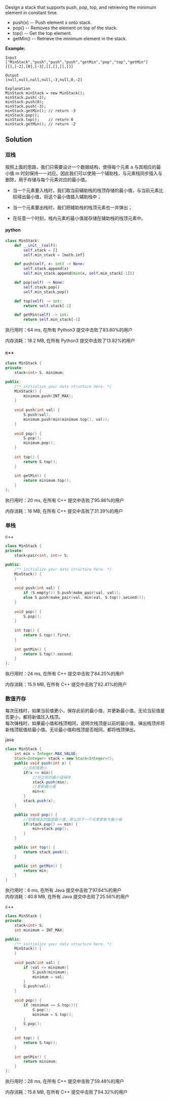 Design a stack that supports push, pop, top, and retrieving the minimum element in constant time.

- push(x) -- Push element x onto stack.
- pop() -- Removes the element on top of the stack.
- top() -- Get the top element.
- getMin() -- Retrieve the minimum element in the stack.

**Example:**

```
Input
["MinStack","push","push","push","getMin","pop","top","getMin"]
[[],[-2],[0],[-3],[],[],[],[]]

Output
[null,null,null,null,-3,null,0,-2]

Explanation
MinStack minStack = new MinStack();
minStack.push(-2);
minStack.push(0);
minStack.push(-3);
minStack.getMin(); // return -3
minStack.pop();
minStack.top();    // return 0
minStack.getMin(); // return -2
```

## Solution

### 双栈

按照上面的思路，我们只需要设计一个数据结构，使得每个元素 a 与其相应的最小值 m 时刻保持一一对应。因此我们可以使用一个辅助栈，与元素栈同步插入与删除，用于存储与每个元素对应的最小值。

- 当一个元素要入栈时，我们取当前辅助栈的栈顶存储的最小值，与当前元素比较得出最小值，将这个最小值插入辅助栈中；

- 当一个元素要出栈时，我们把辅助栈的栈顶元素也一并弹出；

- 在任意一个时刻，栈内元素的最小值就存储在辅助栈的栈顶元素中。

#### python

```python
class MinStack:
    def __init__(self):
        self.stack = []
        self.min_stack = [math.inf]

    def push(self, x: int) -> None:
        self.stack.append(x)
        self.min_stack.append(min(x, self.min_stack[-1]))

    def pop(self) -> None:
        self.stack.pop()
        self.min_stack.pop()

    def top(self) -> int:
        return self.stack[-1]

    def getMin(self) -> int:
        return self.min_stack[-1]
```

执行用时：64 ms, 在所有 Python3 提交中击败了83.80%的用户

内存消耗：18.2 MB, 在所有 Python3 提交中击败了13.82%的用户

#### c++

```c++
class MinStack {
private:
    stack<int> S, minimum;

public:
    /** initialize your data structure here. */
    MinStack() {
        minimum.push(INT_MAX);
    }
    
    void push(int val) {
        S.push(val);
        minimum.push(min(minimum.top(), val));
    }
    
    void pop() {
        S.pop();
        minimum.pop();
    }
    
    int top() {
        return S.top();
    }
    
    int getMin() {
        return minimum.top();
    }
};
```

执行用时：20 ms, 在所有 C++ 提交中击败了95.86%的用户

内存消耗：16 MB, 在所有 C++ 提交中击败了31.39%的用户

### 单栈

c++

```c++
class MinStack {
private:
    stack<pair<int, int>> S;

public:
    /** initialize your data structure here. */
    MinStack() {
    }
    
    void push(int val) {
        if (S.empty()) S.push(make_pair(val, val));
        else S.push(make_pair(val, min(val, S.top().second)));
    }
    
    void pop() {
        S.pop();
    }
    
    int top() {
        return S.top().first;
    }
    
    int getMin() {
        return S.top().second;
    }
};
```

执行用时：24 ms, 在所有 C++ 提交中击败了84.25%的用户

内存消耗：15.9 MB, 在所有 C++ 提交中击败了82.41%的用户

### 数值齐存

每次压栈时，如果当前值更小，保存此前的最小值，并更新最小值。无论当前值是否更小，都将新值压入栈顶。  
每次弹栈时，如果最小值和栈顶相同，说明次栈顶是以前的最小值，弹出栈顶并将新栈顶赋值给最小值。无论最小值和栈顶是否相同，都将栈顶弹出。

java

```java
class MinStack {
    int min = Integer.MAX_VALUE;
    Stack<Integer> stack = new Stack<Integer>();
    public void push(int x) {
        //当前值更小
        if(x <= min){   
            //将之前的最小值保存
            stack.push(min);
            //更新最小值
            min=x;
        }
        stack.push(x);
    }

    public void pop() {
        //如果弹出的值是最小值，那么将下一个元素更新为最小值
        if(stack.pop() == min) {
            min=stack.pop();
        }
    }

    public int top() {
        return stack.peek();
    }

    public int getMin() {
        return min;
    }
}
```

执行用时：6 ms, 在所有 Java 提交中击败了97.64%的用户  
内存消耗：40.8 MB, 在所有 Java 提交中击败了25.56%的用户

c++

```c++
class MinStack {
private:
    stack<int> S;
    int minimum = INT_MAX;

public:
    /** initialize your data structure here. */
    MinStack() {
    }
    
    void push(int val) {
        if (val <= minimum){
            S.push(minimum);
            minimum = val;
        }
        S.push(val);
    }
    
    void pop() {
        if (minimum == S.top()){
            S.pop();
            minimum = S.top();
        }
        S.pop();
    }
    
    int top() {
        return S.top();
    }
    
    int getMin() {
        return minimum;
    }
};
```
执行用时：28 ms, 在所有 C++ 提交中击败了59.48%的用户

内存消耗：15.8 MB, 在所有 C++ 提交中击败了94.32%的用户
